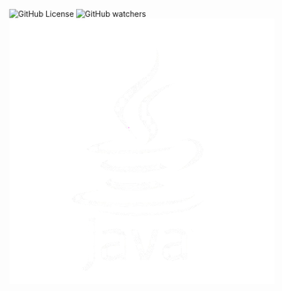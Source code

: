 <div align="left">
  <img alt="GitHub License" src="https://img.shields.io/github/license/ADARIYA0/Pemrograman-Berorientasi-Objek-Java">
  <img alt="GitHub watchers" src="https://img.shields.io/github/watchers/ADARIYA0/Pemrograman-Berorientasi-Objek-Java">
</div>

<img src="src/img/java.png" align="center">
